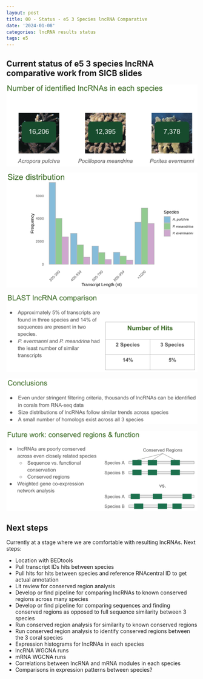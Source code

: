 ```yaml
---
layout: post
title: 00 - Status - e5 3 Species lncRNA Comparative
date: '2024-01-08'
categories: lncRNA results status
tags: e5
---
```


## Current status of e5 3 species lncRNA comparative work from SICB slides

![image](https://github.com/zbengt/zbengt.github.io/blob/master/assets/img/2024-01-08-SICB_coral_lncRNA_comparative/e5_lncRNAcomparative_totals.png?raw=true)

![image](https://github.com/zbengt/zbengt.github.io/blob/master/assets/img/2024-01-08-SICB_coral_lncRNA_comparative/e5_lncRNAcomparative_size.png?raw=true)

![image](https://github.com/zbengt/zbengt.github.io/blob/master/assets/img/2024-01-08-SICB_coral_lncRNA_comparative/e5_lncRNAcomparative_comparative_blast.png?raw=true)

![image](https://github.com/zbengt/zbengt.github.io/blob/master/assets/img/2024-01-08-SICB_coral_lncRNA_comparative/e5_lncRNAcomparative_conclusions.png?raw=true)

![image](https://github.com/zbengt/zbengt.github.io/blob/master/assets/img/2024-01-08-SICB_coral_lncRNA_comparative/e5_lncRNAcomparative_future_work.png?raw=true)

## Next steps

Currently at a stage where we are comfortable with resulting lncRNAs. Next steps:

* Location with BEDtools
* Pull transcript IDs hits between species
* Pull hits for hits between species and reference RNAcentral ID to get actual annotation 
* Lit review for conserved region analysis
* Develop or find pipeline for comparing lncRNAs to known conserved regions across many species
* Develop or find pipeline for comparing sequences and finding conserved regions as opposed to full sequence similarity between 3 species
* Run conserved region analysis for similarity to known conserved regions
* Run conserved region analysis to identify conserved regions between the 3 coral species
* Expression histograms for lncRNAs in each species
* lncRNA WGCNA runs
* mRNA WGCNA runs
* Correlations between lncRNA and mRNA modules in each species
* Comparisons in expression patterns between species?






